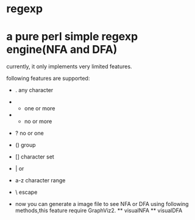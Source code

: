 regexp
======

# a pure perl simple regexp engine(NFA and DFA)

currently, it only implements very limited features.

following features are supported:

* . any character
* + one or more
* * no or more
* ? no or one
* () group
* [] character set
* | or
* a-z character range
* \ escape

* now you can generate a image file to see NFA or DFA using following methods,this feature require GraphViz2.
** visualNFA
** visualDFA
